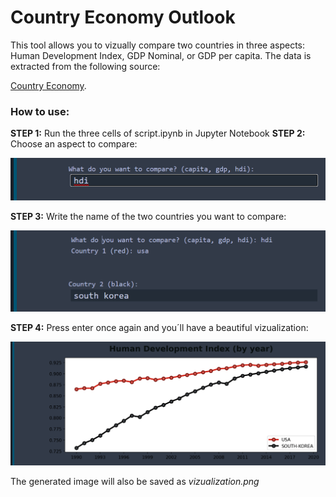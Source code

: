 # Country Economy Outlook

This tool allows you to vizually compare two countries in three aspects: Human Development Index, GDP Nominal, or GDP per capita. The data is extracted from the following source:

[Country Economy](https://countryeconomy.com/).

### How to use:

**STEP 1:** Run the three cells of script.ipynb in Jupyter Notebook
**STEP 2:** Choose an aspect to compare:


![q1](https://github.com/Rodrigo663/country-economic-outlook/blob/main/assets/q1.png)

**STEP 3:** Write the name of the two countries you want to compare:

![q2](https://github.com/Rodrigo663/country-economic-outlook/blob/main/assets/q2.png)


**STEP 4:** Press enter once again and you´ll have a beautiful vizualization:

![graph](https://github.com/Rodrigo663/country-economic-outlook/blob/main/assets/graph.png)

The generated image will also be saved as *vizualization.png*
